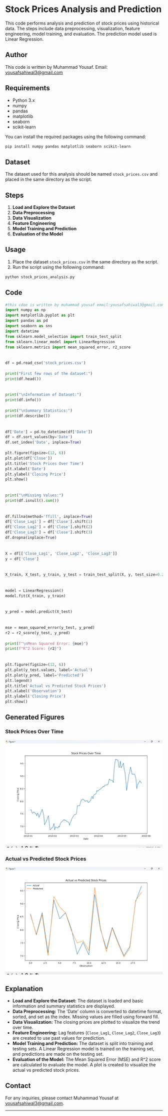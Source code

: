 
# Stock Prices Analysis and Prediction

This code performs analysis and prediction of stock prices using historical data. The steps include data preprocessing, visualization, feature engineering, model training, and evaluation. The prediction model used is Linear Regression.

## Author

This code is written by Muhammad Yousaf.
Email: yousafsahiwal3@gmail.com

## Requirements

- Python 3.x
- numpy
- pandas
- matplotlib
- seaborn
- scikit-learn

You can install the required packages using the following command:

```bash
pip install numpy pandas matplotlib seaborn scikit-learn
```

## Dataset

The dataset used for this analysis should be named `stock_prices.csv` and placed in the same directory as the script.

## Steps

1. **Load and Explore the Dataset**
2. **Data Preprocessing**
3. **Data Visualization**
4. **Feature Engineering**
5. **Model Training and Prediction**
6. **Evaluation of the Model**

## Usage

1. Place the dataset `stock_prices.csv` in the same directory as the script.
2. Run the script using the following command:

```bash
python stock_prices_analysis.py
```

## Code

```python
#this cdoe is written by muhammad yousaf email:yousafsahiwal3@gmail.com
import numpy as np
import matplotlib.pyplot as plt
import pandas as pd
import seaborn as sns
import datetime
from sklearn.model_selection import train_test_split
from sklearn.linear_model import LinearRegression
from sklearn.metrics import mean_squared_error, r2_score


df = pd.read_csv('stock_prices.csv')

print("First few rows of the dataset:")
print(df.head())


print("\nInformation of Dataset:")
print(df.info())

print("\nSummary Statistics:")
print(df.describe())


df['Date'] = pd.to_datetime(df['Date'])
df = df.sort_values(by='Date')
df.set_index('Date', inplace=True)

plt.figure(figsize=(12, 6))
plt.plot(df['Close'])
plt.title('Stock Prices Over Time')
plt.xlabel('Date')
plt.ylabel('Closing Price')
plt.show()


print("\nMissing Values:")
print(df.isnull().sum())


df.fillna(method='ffill', inplace=True)
df['Close_Lag1'] = df['Close'].shift(1)
df['Close_Lag2'] = df['Close'].shift(2)
df['Close_Lag3'] = df['Close'].shift(3)
df.dropna(inplace=True)


X = df[['Close_Lag1', 'Close_Lag2', 'Close_Lag3']]
y = df['Close']


X_train, X_test, y_train, y_test = train_test_split(X, y, test_size=0.2, random_state=42)


model = LinearRegression()
model.fit(X_train, y_train)


y_pred = model.predict(X_test)


mse = mean_squared_error(y_test, y_pred)
r2 = r2_score(y_test, y_pred)

print(f"\nMean Squared Error: {mse}")
print(f"R^2 Score: {r2}")


plt.figure(figsize=(12, 6))
plt.plot(y_test.values, label='Actual')
plt.plot(y_pred, label='Predicted')
plt.legend()
plt.title('Actual vs Predicted Stock Prices')
plt.xlabel('Observation')
plt.ylabel('Closing Price')
plt.show()

```

## Generated Figures

### Stock Prices Over Time

![Stock Prices Over Time](overtime(price)_fig.png)

### Actual vs Predicted Stock Prices

![Actual vs Predicted Stock Prices](orignel&predicted_price.png)

## Explanation

- **Load and Explore the Dataset:** The dataset is loaded and basic information and summary statistics are displayed.
- **Data Preprocessing:** The 'Date' column is converted to datetime format, sorted, and set as the index. Missing values are filled using forward fill.
- **Data Visualization:** The closing prices are plotted to visualize the trend over time.
- **Feature Engineering:** Lag features (`Close_Lag1`, `Close_Lag2`, `Close_Lag3`) are created to use past values for prediction.
- **Model Training and Prediction:** The dataset is split into training and testing sets. A Linear Regression model is trained on the training set, and predictions are made on the testing set.
- **Evaluation of the Model:** The Mean Squared Error (MSE) and R^2 score are calculated to evaluate the model. A plot is created to visualize the actual vs predicted stock prices.

## Contact

For any inquiries, please contact Muhammad Yousaf at yousafsahiwal3@gmail.com.

---
